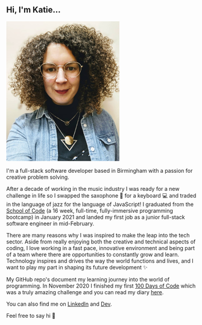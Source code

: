 ## Hi, I'm Katie...

<img src="https://github.com/katiehawcutt/katiehawcutt/blob/master/kh.png" width="300" alt="picture of katie">

I'm a full-stack software developer based in Birmingham with a passion for creative problem solving.

After a decade of working in the music industry I was ready for a new challenge in life so I swapped the saxophone 🎷 for a keyboard 💻 and traded in the language of jazz for the language of JavaScript! I graduated from the [School of Code](https://www.schoolofcode.co.uk/) (a 16 week, full-time, fully-immersive programming bootcamp) in January 2021 and landed my first job as a junior full-stack software engineer in mid-February.

There are many reasons why I was inspired to make the leap into the tech sector. Aside from really enjoying both the creative and technical aspects of coding, I love working in a fast pace, innovative environment and being part of a team where there are opportunities to constantly grow and learn. Technology inspires and drives the way the world functions and lives, and I want to play my part in shaping its future development ✨

My GitHub repo's document my learning journey into the world of programming. In November 2020 I finished my first [100 Days of Code](https://www.100daysofcode.com/) which was a truly amazing challenge and you can read my diary [here](https://github.com/katiehawcutt/100DaysOfCode).

You can also find me on [LinkedIn](https://www.linkedin.com/in/katiehawcutt/) and [Dev](https://dev.to/katiehawcutt).

Feel free to say hi 🙂

